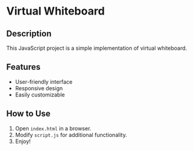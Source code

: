 # Virtual Whiteboard

## Description
This JavaScript project is a simple implementation of virtual whiteboard.

## Features
- User-friendly interface
- Responsive design
- Easily customizable

## How to Use
1. Open `index.html` in a browser.
2. Modify `script.js` for additional functionality.
3. Enjoy!